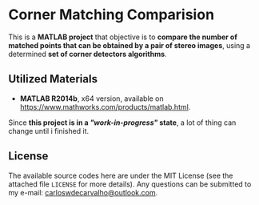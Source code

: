 # Corner Matching Comparision

This is a **MATLAB project** that objective is to **compare the number of matched points that can be obtained by a pair of stereo images**, using a determined **set of corner detectors algorithms**. 

## Utilized Materials

- **MATLAB R2014b**, x64 version, available on https://www.mathworks.com/products/matlab.html.

Since **this project is in a _"work-in-progress"_ state**, a lot of thing can change until i finished it.

## License

The available source codes here are under the MIT License (see the attached file `LICENSE` for more details). Any questions can be submitted to my e-mail: carloswdecarvalho@outlook.com.
